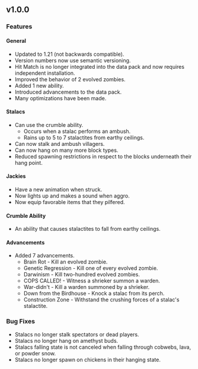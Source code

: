 ## v1.0.0

### Features

#### General
- Updated to 1.21 (not backwards compatible).
- Version numbers now use semantic versioning.
- Hit Match is no longer integrated into the data pack and now requires independent installation.
- Improved the behavior of 2 evolved zombies.
- Added 1 new ability.
- Introduced advancements to the data pack.
- Many optimizations have been made.

#### Stalacs
- Can use the crumble ability.
  - Occurs when a stalac performs an ambush.
  - Rains up to 5 to 7 stalactites from earthy ceilings.
- Can now stalk and ambush villagers.
- Can now hang on many more block types.
- Reduced spawning restrictions in respect to the blocks underneath their hang point.

#### Jackies
- Have a new animation when struck.
- Now lights up and makes a sound when aggro.
- Now equip favorable items that they pilfered.

#### Crumble Ability
- An ability that causes stalactites to fall from earthy ceilings.

#### Advancements
- Added 7 advancements.
  - Brain Rot - Kill an evolved zombie.
  - Genetic Regression - Kill one of every evolved zombie.
  - Darwinism - Kill two-hundred evolved zombies.
  - COPS CALLED! - Witness a shrieker summon a warden.
  - War-didn't - Kill a warden summoned by a shrieker.
  - Down from the Birdhouse - Knock a stalac from its perch.
  - Construction Zone - Withstand the crushing forces of a stalac's stalactite.

### Bug Fixes
- Stalacs no longer stalk spectators or dead players.
- Stalacs no longer hang on amethyst buds.
- Stalacs falling state is not canceled when falling through cobwebs, lava, or powder snow.
- Stalacs no longer spawn on chickens in their hanging state.
